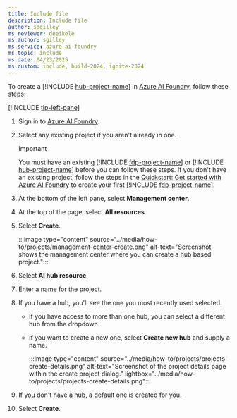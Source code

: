 ```yaml
---
title: Include file
description: Include file
author: sdgilley
ms.reviewer: deeikele
ms.author: sgilley
ms.service: azure-ai-foundry
ms.topic: include
ms.date: 04/23/2025
ms.custom: include, build-2024, ignite-2024
---
```


 To create a [!INCLUDE [hub-project-name](hub-project-name.md)] in [Azure AI Foundry](https://ai.azure.com/?cid=learnDocs), follow these steps:
 
 [!INCLUDE [tip-left-pane](../includes/tip-left-pane.md)]
 
 1. Sign in to [Azure AI Foundry](https://ai.azure.com/?cid=learnDocs). 
 1. Select any existing project if you aren't already in one.
 
    > [!IMPORTANT]
    > You must have an existing [!INCLUDE [fdp-project-name](fdp-project-name.md)] or [!INCLUDE [hub-project-name](hub-project-name.md)] before you can follow these steps. If you don't have an existing project, follow the steps in the [Quickstart: Get started with Azure AI Foundry](../quickstarts/get-started-code.md) to create your first [!INCLUDE [fdp-project-name](fdp-project-name.md)].

 1. At the bottom of the left pane, select **Management center**.
 1. At the top of the page, select **All resources**.
 1. Select **Create**.
 
    :::image type="content" source="../media/how-to/projects/management-center-create.png" alt-text="Screenshot shows the management center where you can create a hub based project.":::

 1. Select **AI hub resource**.
 1. Enter a name for the project.
 1. If you have a hub, you'll see the one you most recently used selected.  
     * If you have access to more than one hub, you can select a different hub from the dropdown.
     * If you want to create a new one, select **Create new hub** and supply a  name.  
 
         :::image type="content" source="../media/how-to/projects/projects-create-details.png" alt-text="Screenshot of the project details page within the create project dialog." lightbox="../media/how-to/projects/projects-create-details.png":::
 
 1. If you don't have a hub, a default one is created for you. 
 1. Select **Create**. 